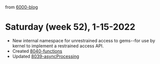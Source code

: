 from [6000-blog](../../../6000-blog.md)
# Saturday (week 52), 1-15-2022

- New internal namespace for unrestrained access to gems--for use by kernel to implement a restrained access API.
- Created [8040-functions](../../../../8activities/8040-functions.md)
- Updated [8039-asyncProcessing](../../../../8activities/8039-asyncProcessing.md)
